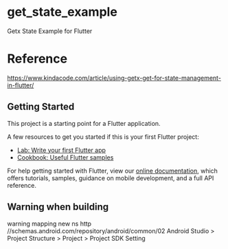 # get_state_example

Getx State Example for Flutter

# Reference
https://www.kindacode.com/article/using-getx-get-for-state-management-in-flutter/

## Getting Started

This project is a starting point for a Flutter application.

A few resources to get you started if this is your first Flutter project:

- [Lab: Write your first Flutter app](https://flutter.dev/docs/get-started/codelab)
- [Cookbook: Useful Flutter samples](https://flutter.dev/docs/cookbook)

For help getting started with Flutter, view our
[online documentation](https://flutter.dev/docs), which offers tutorials,
samples, guidance on mobile development, and a full API reference.

## Warning when building
warning mapping new ns http //schemas.android.com/repository/android/common/02
Android Studio > Project Structure > Project > Project SDK Setting

